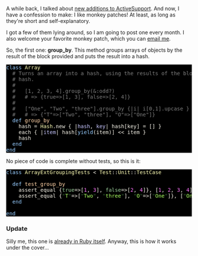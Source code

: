 A while back, I talked about [new additions to ActiveSupport](/3-times-activesupport-3/). And now, I have a confession to make: I like monkey patches! At least, as long as they're short and self-explanatory.

I got a few of them lying around, so I am going to post one every month. I also welcome your favorite monkey patch, which you can [email me](mailto:monkey@iain.nl).

So, the first one: **group_by**. This method groups arrays of objects by the result of the block provided and puts the result into a hash.
<pre style="background: #000000; color: #f6f3e8; font-family: Monaco, monospace" class="ir_black"><font color="#96cbfe">class</font>&nbsp;<font color="#ffffb6">Array</font>
&nbsp;&nbsp;<font color="#7c7c7c"># Turns an array into a hash, using the results of the block as keys for the</font>
&nbsp;&nbsp;<font color="#7c7c7c"># hash.</font>
&nbsp;&nbsp;<font color="#7c7c7c">#</font>
&nbsp;&nbsp;<font color="#7c7c7c">#&nbsp;&nbsp; [1, 2, 3, 4].group_by(&amp;:odd?)</font>
&nbsp;&nbsp;<font color="#7c7c7c">#&nbsp;&nbsp; # =&gt; {true=&gt;[1, 3], false=&gt;[2, 4]}</font>
&nbsp;&nbsp;<font color="#7c7c7c">#</font>
&nbsp;&nbsp;<font color="#7c7c7c">#&nbsp;&nbsp; [&quot;One&quot;, &quot;Two&quot;, &quot;three&quot;].group_by {|i| i[0,1].upcase }</font>
&nbsp;&nbsp;<font color="#7c7c7c">#&nbsp;&nbsp; # =&gt; {&quot;T&quot;=&gt;[&quot;Two&quot;, &quot;three&quot;], &quot;O&quot;=&gt;[&quot;One&quot;]}</font>
&nbsp;&nbsp;<font color="#96cbfe">def</font>&nbsp;<font color="#ffd2a7">group_by</font>
&nbsp;&nbsp;&nbsp;&nbsp;hash = <font color="#ffffb6">Hash</font>.new { |<font color="#c6c5fe">hash</font>, <font color="#c6c5fe">key</font>|&nbsp;hash[key] = []&nbsp;}
&nbsp;&nbsp;&nbsp;&nbsp;each { |<font color="#c6c5fe">item</font>|&nbsp;hash[<font color="#96cbfe">yield</font>(item)] &lt;&lt; item }
&nbsp;&nbsp;&nbsp;&nbsp;hash
&nbsp;&nbsp;<font color="#96cbfe">end</font>
<font color="#96cbfe">end</font></pre>

No piece of code is complete without tests, so this is it:

<pre style="background: #000000; color: #f6f3e8; font-family: Monaco, monospace" class="ir_black"><font color="#96cbfe">class</font>&nbsp;<font color="#ffffb6">ArrayExtGroupingTests</font>&nbsp;&lt; <font color="#ffffb6">Test</font>::<font color="#ffffb6">Unit</font>::<font color="#ffffb6">TestCase</font>

&nbsp;&nbsp;<font color="#96cbfe">def</font>&nbsp;<font color="#ffd2a7">test_group_by</font>
&nbsp;&nbsp;&nbsp;&nbsp;assert_equal {<font color="#99cc99">true</font>=&gt;[<font color="#ff73fd">1</font>, <font color="#ff73fd">3</font>], <font color="#99cc99">false</font>=&gt;[<font color="#ff73fd">2</font>, <font color="#ff73fd">4</font>]}, [<font color="#ff73fd">1</font>, <font color="#ff73fd">2</font>, <font color="#ff73fd">3</font>, <font color="#ff73fd">4</font>].group_by(&amp;<font color="#99cc99">:odd?</font>)
&nbsp;&nbsp;&nbsp;&nbsp;assert_equal {<font color="#336633">&quot;</font><font color="#a8ff60">T</font><font color="#336633">&quot;</font>=&gt;[<font color="#336633">&quot;</font><font color="#a8ff60">Two</font><font color="#336633">&quot;</font>, <font color="#336633">&quot;</font><font color="#a8ff60">three</font><font color="#336633">&quot;</font>], <font color="#336633">&quot;</font><font color="#a8ff60">O</font><font color="#336633">&quot;</font>=&gt;[<font color="#336633">&quot;</font><font color="#a8ff60">One</font><font color="#336633">&quot;</font>]}, [<font color="#336633">&quot;</font><font color="#a8ff60">One</font><font color="#336633">&quot;</font>, <font color="#336633">&quot;</font><font color="#a8ff60">Two</font><font color="#336633">&quot;</font>, <font color="#336633">&quot;</font><font color="#a8ff60">three</font><font color="#336633">&quot;</font>].group_by {|<font color="#c6c5fe">i</font>|&nbsp;i[<font color="#ff73fd">0</font>,<font color="#ff73fd">1</font>].upcase }
&nbsp;&nbsp;<font color="#96cbfe">end</font>

<font color="#96cbfe">end</font></pre>

### Update

Silly me, this one is [already in Ruby itself](http://apidock.com/ruby/Enumerable/group_by). Anyway, this is how it works under the cover...
